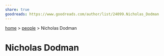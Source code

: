 ```yaml
---  
share: true  
goodreads: https://www.goodreads.com/author/list/24099.Nicholas_Dodman  
---  
```

[ home](/index.md) > [people](people.md) > Nicholas Dodman  
# Nicholas Dodman  

